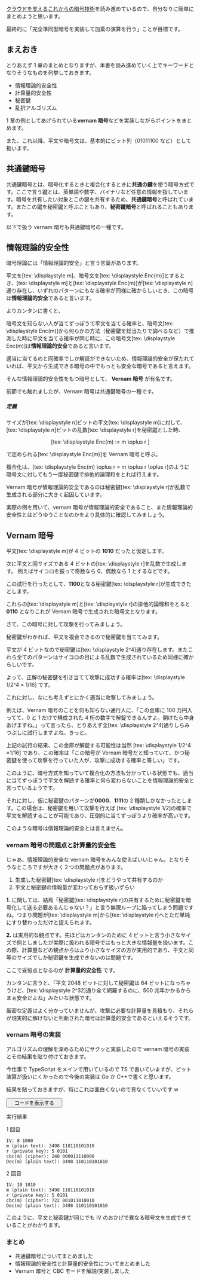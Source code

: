[クラウドを支えるこれからの暗号技術](https://www.amazon.co.jp/dp/479804413X/ref=cm_sw_em_r_mt_dp_U_UKQ3DbE2S7SKF)を読み進めているので、自分なりに簡単にまとめようと思います。

最終的に「完全準同型暗号を実装して加乗の演算を行う」ことが目標です。

## まえおき

とりあえず 1 章のまとめとなりますが、本書を読み進めていく上でキーワードとなりそうなものを列挙しておきます。

- 情報理論的安全性
- 計算量的安全性
- 秘密鍵
- 乱択アルゴリズム

1 章の例としてあげられている**vernam 暗号**などを実装しながらポイントをまとめます。

また、これ以降、平文や暗号文は、基本的にビット列（01011100 など）として扱います。

## 共通鍵暗号

共通鍵暗号とは、暗号化するときと複合化するときに**共通の鍵**を使う暗号方式です。ここで言う鍵とは、英単語や数字、バイナリなど任意の情報を指しています。暗号を共有したい対象とこの鍵を共有するため、**共通鍵暗号**と呼ばれています。またこの鍵を秘密鍵と呼ぶこともあり、**秘密鍵暗号**と呼ばれることもあります。

以下で扱う vernam 暗号も共通鍵暗号の一種です。

## 情報理論的安全性

暗号理論には「情報理論的安全」と言う言葉があります。

平文を[tex: \displaystyle m]、暗号文を[tex: \displaystyle Enc(m)]とするとき、[tex: \displaystyle m]と[tex: \displaystyle Enc(m)]が[tex: \displaystyle n]通り存在し、いずれのパターンにもなる確率が同様に確からしいとき、この暗号は**情報理論的安全**であると言います。

よりカンタンに書くと、

暗号文を知らない人が当てずっぽうで平文を当てる確率と、暗号文[tex: \displaystyle Enc(m)]から何らかの方法（秘密鍵を総当たりで調べるなど）で推測した時に平文を当てる確率が同じ時に、この暗号文[tex: \displaystyle Enc(m)]は**情報理論的安全**であると言います。

適当に当てるのと同確率でしか解読ができないため、情報理論的安全が保たれていれば、平文から生成できる暗号の中でもっとも安全な暗号であると言えます。

そんな情報理論的安全性をもつ暗号として、 **Vernam 暗号** が有名です。

前節でも触れましたが、Vernam 暗号は共通鍵暗号の一種です。

##### **定義**

サイズが[tex: \displaystyle n]ビットの平文[tex: \displaystyle m]に対して、[tex: \displaystyle n]ビットの乱数[tex: \displaystyle r]を秘密鍵とした時、

<div style="text-align: center;">
[tex:
\displaystyle
Enc(m) := m \oplus r
]
</div>

で定められる[tex: \displaystyle Enc(m)]を Vernam 暗号と呼ぶ。

複合化は、[tex: \displaystyle Enc(m) \oplus r = m \oplus r \oplus r]のように暗号文に対してもう一度秘密鍵で排他的論理和をとれば行えます。

Vernam 暗号が情報理論的安全であるのは秘密鍵[tex: \displaystyle r]が乱数で生成される部分に大きく起因しています。

実際の例を用いて、vernam 暗号が情報理論的安全であること、また情報理論的安全性とはどうゆうことなのかをより具体的に確認してみましょう。

## Vernam 暗号

平文[tex: \displaystyle m]が 4 ビットの **1010** だったと仮定します。

次に平文と同サイズである 4 ビットの[tex: \displaystyle r]を乱数で生成します。
例えばサイコロを振って奇数なら 0、偶数なら 1 とするなどです。

この試行を行ったとして、**1100**となる秘密鍵[tex: \displaystyle r]が生成できたとします。

これらの[tex: \displaystyle m]と[tex: \displaystyle r]の排他的論理和をとると **0110** となりこれが Vernam 暗号で生成された暗号文となります。

さて、この暗号に対して攻撃を行ってみましょう。

秘密鍵がわかれば、平文を複合できるので秘密鍵を当ててみます。

平文が 4 ビットなので秘密鍵は[tex: \displaystyle 2\^4]通り存在します。またこれら全てのパターンはサイコロの目による乱数で生成されているため同様に確からしいです。

よって、正解の秘密鍵を引き当てて攻撃に成功する確率は[tex: \displaystyle 1/2\^4 = 1/16] です。

これに対し、なにも考えずとにかく適当に攻撃してみましょう。

例えば、Vernam 暗号のことを何も知らない通行人に、「この金庫に 100 万円入ってて、0 と 1 だけで構成された 4 桁の数字で解錠できるんすよ。開けたら中身あげますね。」って言ったら、とりあえず全[tex: \displaystyle 2\^4]通りしらみつぶしに試行しますよね、きっと。

上記の試行の結果、この金庫が解錠する可能性は当然 [tex: \displaystyle 1/2\^4 =1/16] であり、この確率は「この暗号が Vernam 暗号だと知っていて、かつ秘密鍵を使って攻撃を行っていた人が、攻撃に成功する確率と等しい」です。

このように、暗号方式を知っていて複合化の方法も分かっている状態でも、適当に当てずっぽうで平文を解読する確率と何ら変わらないことを情報理論的安全と言っているようです。

それに対し、仮に秘密鍵のパターンが**0000**、**1111**の 2 種類しかなかったとします。この場合は、秘密鍵を用いて攻撃を行えば [tex: \displaystyle 1/2]の確率で平文を解読することが可能であり、圧倒的に当てずっぽうより確率が高いです。

このような暗号は情報理論的安全とは言えません。

### vernam 暗号の問題点と計算量的安全性

じゃあ、情報理論的安全な vernam 暗号をみんな使えばいいじゃん。となりそうなところですが大きく２つの問題点があります。

1. 生成した秘密鍵[tex: \displaystyle r]をどうやって共有するのか
2. 平文と秘密鍵の情報量が変わっておらず扱いずらい

**1.** に関しては、結局「秘密鍵[tex: \displaystyle r]の共有するために秘密鍵を暗号化して送る必要あるんじゃない？」と言う無限ループに陥ってしまう問題ですね。つまり問題が[tex: \displaystyle m]から[tex: \displaystyle r]へとただ単純にすり替わっただけと捉えられます。

**2.** は実用的な観点です。先ほどはカンタンのために 4 ビットと言う小さなサイズで例としましたが実際に扱われる暗号ではもっと大きな情報量を扱います。この際、計算量などの観点からはより小さなサイズの方が実用的であり、平文と同等のサイズでしか秘密鍵を生成できないのは問題です。

ここで妥協点となるのが **計算量的安全性** です。

カンタンに言うと、「平文 2048 ビットに対して秘密鍵は 64 ビットになっちゃうけど、[tex: \displaystyle 2\^32]通り全て網羅するのに、500 兆年かかるからまぁ安全だよね」みたいな状態です。

厳密な定義はよく分かっていませんが、攻撃に必要な計算量を見積もり、それらが現実的に解けないと判断された暗号は計算量的安全であるといえるそうです。

### vernam 暗号の実装

アルゴリズムの理解を深めるためにサクッと実装したので vernam 暗号の実装とその結果を貼り付けておきます。

今仕事で TypeScript をメインで用いているので TS で書いていますが、ビット演算が扱いにくかったので今後の実装は Go か C++で書くと思います。

結果を貼っておきますが、特にこれは面白くないので見なくていいです w

<div>
<div id="div_1">
<p><input type="button" value="コードを表示する" style="WIDTH:150px"
   onClick="document.getElementById('div_2').style.display='block';
            document.getElementById('div_1').style.display='none'"></p>
</div>
<div id="div_2" style="display:none">
<p><input type="button" value="コードを隠す" style="WIDTH:150px"
   onClick="document.getElementById('div_2').style.display='none';
            document.getElementById('div_1').style.display='block'"></p>
<p>
```typescript
function rollDice() {
  return Math.floor(Math.random() * Math.floor(6))
}

function isOdd(n: number) {
return n % 2
}

export function countDigit(m: number): number {
return m.toString(2).length
}

export function createPrivateKey(d: number): number {
let r = 0
for (let i = 0; i < d; i++) {
if (isOdd(rollDice())) {
r += Math.pow(2, i)
}
}
return r
}

export function Enc(m: number, r: number): number {
return m ^ r
}

export function Dec(l: number, r: number): number {
return l ^ r
}

function main(m: number) {
// Encryption & Decryption
const d = countDigit(m)
console.log('d (digit):', d)
const r = createPrivateKey(d)

console.log('m (plain text):', m, m.toString(2))
console.log('r (private key):', r, r.toString(2).padStart(4, '0'))
console.log('Enc(m) (ciphertext):', Enc(m, r), Enc(m, r).toString(2))
console.log(
'Dec(m) (plain text):',
Dec(Enc(m, r), r),
Dec(Enc(m, r), r).toString(2)
)

return
}

const m: number = 11 // 1011
main(m)

```

実行結果

```

d (digit): 4
m (plain text): 11 1011
r (private key): 11 1011
Enc(m) (ciphertext): 0 0
Dec(m) (plain text): 11 1011

````

</p>
<p><input type="button" value="コードを隠す" style="WIDTH:150px"
   onClick="document.getElementById('div_2').style.display='none';
            document.getElementById('div_1').style.display='block';
            document.location='#div_1'"></p>
</div>
</div>

## 決定的アルゴリズムと乱択アルゴリズム

ここからは暗号方式に求められるアルゴリズムについてです。

まず用語の定義を整理します。

ある入力に対する出力が常に同じとなるアルゴリズムのことを決定的アルゴリズムと言います。

それに対して、ある入力に対して出力が確率的に変化するアルゴリズムのことを乱択アルゴリズム、または確率的アルゴリズムと言います。

暗号化アルゴリズムは確率的アルゴリズムであることが求められます。

平文と秘密鍵が同じならば、かならず同じ暗号文になる場合、暗号さえ盗聴できていれば平文を推測することが可能となる場合があります。


決定的アルゴリズムではない暗号方式としてCBCモードが上げられます。

CBCモードは秘密鍵と平文に加えて、IV（Initialization Vector）と言うもう１つの要素を加えて暗号化することで、同じ秘密鍵と平文を用いて暗号文を生成してもIVによって変化するというアルゴリズムです。

### CBCモードの実装

CBCモードは平文をブロックに分割してそれらを逐次的に暗号化していく手法です。アルゴリズム自体は本を参照するかググってください。

以下TSによる実装と結果です。実装は特段見る必要ないのですが、同じ平文と秘密鍵でも異なる暗号文が生成できている部分に注目してください。

<div>
<div id="div_1">
<p><input type="button" value="コードを表示する" style="WIDTH:150px"
   onClick="document.getElementById('div_2').style.display='block';
            document.getElementById('div_1').style.display='none'"></p>
</div>
<div id="div_2" style="display:none">
<p><input type="button" value="コードを隠す" style="WIDTH:150px"
   onClick="document.getElementById('div_2').style.display='none';
            document.getElementById('div_1').style.display='block'"></p>
<p>
```typescript
import { createPrivateKey, Enc } from './vernam'

const MAX_DIGIT = 12
const BLOCK_DIGIT = 4

function toBinaryStringFromNumber(n: number, d: number): string {
  return n.toString(2).padStart(d, '0')
}

function toNumberFromBinaryString(bs: string): number {
  return parseInt(bs, 2)
}

function toBinaryFromNumberArray(na: number[]): number {
  let bs = ''
  for (let n of na) {
    bs += toBinaryStringFromNumber(n, BLOCK_DIGIT)
  }
  return toNumberFromBinaryString(bs)
}

function getBlocks(m: number): number[] {
  const bs = toBinaryStringFromNumber(m, MAX_DIGIT)
  let blocks: number[] = []
  for (let i = 0; i < MAX_DIGIT / BLOCK_DIGIT; i++) {
    blocks = [
      ...blocks,
      toNumberFromBinaryString(
        bs.slice(0 + i * BLOCK_DIGIT, 4 + i * BLOCK_DIGIT)
      )
    ]
  }
  return blocks
}

function cipherBlockChaining(
  blocks: number[],
  iv: number,
  r: number
): [number[], number] {
  let c_1 = iv // C_n-1
  let C: number[] = []
  for (const b of blocks) {
    let c = Enc(b ^ c_1, r)
    C = [...C, c]
    c_1 = c
  }

  return [C, toBinaryFromNumberArray(C)]
}

function deCipherBlockChaining(C: number[], iv: number, r: number): number {
  let c_1 = iv // C_n-1
  let M: number[] = []
  for (const c of C) {
    let m = Enc(c, r) ^ c_1
    M = [...M, m]
    c_1 = c
  }
  return toBinaryFromNumberArray(M)
}

function main(m: number, iv: number) {
  const r = createPrivateKey(BLOCK_DIGIT)
  const [C, cn] = cipherBlockChaining(getBlocks(m), iv, r)
  const M = deCipherBlockChaining(C, iv, r)

  console.log('IV:', iv, toBinaryStringFromNumber(iv, BLOCK_DIGIT))
  console.log('m (plain text):', m, toBinaryStringFromNumber(m, BLOCK_DIGIT))
  console.log('r (private key):', r, toBinaryStringFromNumber(r, BLOCK_DIGIT))
  console.log('cbc(m) (cipher):', cn, toBinaryStringFromNumber(cn, MAX_DIGIT))
  console.log('Dec(m) (plain text):', M, toBinaryStringFromNumber(M, MAX_DIGIT))
}

const m: number = 3498 // 0b 1101 1010 1010
const iv: number = 8 // 0b 1000

main(m, iv)

````

</p>
<p><input type="button" value="コードを隠す" style="WIDTH:150px"
   onClick="document.getElementById('div_2').style.display='none';
            document.getElementById('div_1').style.display='block';
            document.location='#div_1'"></p>
</div>
</div>

実行結果

1 回目

```
IV: 8 1000
m (plain text): 3498 110110101010
r (private key): 5 0101
cbc(m) (cipher): 240 000011110000
Dec(m) (plain text): 3498 110110101010
```

2 回目

```
IV: 10 1010
m (plain text): 3498 110110101010
r (private key): 5 0101
cbc(m) (cipher): 722 001011010010
Dec(m) (plain text): 3498 110110101010
```

このように、平文と秘密鍵が同じでも IV のおかげで異なる暗号文を生成できていることがわかります。

### まとめ

- 共通鍵暗号についてまとめました
- 情報理論的安全性と計算量的安全性についてまとめました
- Vernam 暗号と CBC モードを解説/実装しました

